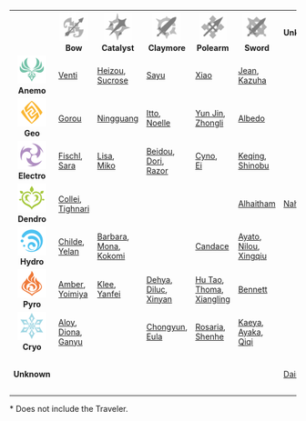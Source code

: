 
<table>
<tr>
<th></th>
<th align="center"><img width="50" height="50" src="assets/Bow.webp"><br><b>Bow</b></th>
<th align="center"><img width="50" height="50" src="assets/Catalyst.webp"><br><b>Catalyst</b></th>
<th align="center"><img width="50" height="50" src="assets/Claymore.webp"><br><b>Claymore</b></th>
<th align="center"><img width="50" height="50" src="assets/Polearm.webp"><br><b>Polearm</b></th>
<th align="center"><img width="50" height="50" src="assets/Sword.webp"><br><b>Sword</b></th>
<th align="center"><b>Unknown</b></th>
<th align="center"><b>RARITY</b></th>
</tr>
<tr><td align="center"><img width="50" height="50" src="assets/Anemo.svg"><br><b>Anemo</b></td><td><a href="https://genshin-impact.fandom.com/wiki/Venti">Venti</a></td><td><a href="https://genshin-impact.fandom.com/wiki/Shikanoin_Heizou">Heizou</a>,<br><a href="https://genshin-impact.fandom.com/wiki/Sucrose">Sucrose</a></td><td><a href="https://genshin-impact.fandom.com/wiki/Sayu">Sayu</a></td><td><a href="https://genshin-impact.fandom.com/wiki/Xiao">Xiao</a></td><td><a href="https://genshin-impact.fandom.com/wiki/Jean">Jean</a>,<br><a href="https://genshin-impact.fandom.com/wiki/Kaedehara_Kazuha">Kazuha</a></td><td></td><td>5✭ 4<br>4✭ 3<br>Unknown 0</td></tr>
<tr><td align="center"><img width="50" height="50" src="assets/Geo.svg"><br><b>Geo</b></td><td><a href="https://genshin-impact.fandom.com/wiki/Gorou">Gorou</a></td><td><a href="https://genshin-impact.fandom.com/wiki/Ningguang">Ningguang</a></td><td><a href="https://genshin-impact.fandom.com/wiki/Arataki_Itto">Itto</a>,<br><a href="https://genshin-impact.fandom.com/wiki/Noelle">Noelle</a></td><td><a href="https://genshin-impact.fandom.com/wiki/Yun_Jin">Yun Jin</a>,<br><a href="https://genshin-impact.fandom.com/wiki/Zhongli">Zhongli</a></td><td><a href="https://genshin-impact.fandom.com/wiki/Albedo">Albedo</a></td><td></td><td>5✭ 3<br>4✭ 4<br>Unknown 0</td></tr>
<tr><td align="center"><img width="50" height="50" src="assets/Electro.svg"><br><b>Electro</b></td><td><a href="https://genshin-impact.fandom.com/wiki/Fischl">Fischl</a>,<br><a href="https://genshin-impact.fandom.com/wiki/Kujou_Sara">Sara</a></td><td><a href="https://genshin-impact.fandom.com/wiki/Lisa">Lisa</a>,<br><a href="https://genshin-impact.fandom.com/wiki/Yae_Miko">Miko</a></td><td><a href="https://genshin-impact.fandom.com/wiki/Beidou">Beidou</a>,<br><a href="https://genshin-impact.fandom.com/wiki/Dori">Dori</a>,<br><a href="https://genshin-impact.fandom.com/wiki/Razor">Razor</a></td><td><a href="https://genshin-impact.fandom.com/wiki/Cyno">Cyno</a>,<br><a href="https://genshin-impact.fandom.com/wiki/Raiden_Shogun">Ei</a></td><td><a href="https://genshin-impact.fandom.com/wiki/Keqing">Keqing</a>,<br><a href="https://genshin-impact.fandom.com/wiki/Kuki_Shinobu">Shinobu</a></td><td></td><td>5✭ 4<br>4✭ 7<br>Unknown 0</td></tr>
<tr><td align="center"><img width="50" height="50" src="assets/Dendro.svg"><br><b>Dendro</b></td><td><a href="https://genshin-impact.fandom.com/wiki/Collei">Collei</a>,<br><a href="https://genshin-impact.fandom.com/wiki/Tighnari">Tighnari</a></td><td></td><td></td><td></td><td><a href="https://genshin-impact.fandom.com/wiki/Alhaitham">Alhaitham</a></td><td><a href="https://genshin-impact.fandom.com/wiki/Nahida">Nahida</a></td><td>5✭ 2<br>4✭ 1<br>Unknown 0</td></tr>
<tr><td align="center"><img width="50" height="50" src="assets/Hydro.svg"><br><b>Hydro</b></td><td><a href="https://genshin-impact.fandom.com/wiki/Tartaglia">Childe</a>,<br><a href="https://genshin-impact.fandom.com/wiki/Yelan">Yelan</a></td><td><a href="https://genshin-impact.fandom.com/wiki/Barbara">Barbara</a>,<br><a href="https://genshin-impact.fandom.com/wiki/Mona">Mona</a>,<br><a href="https://genshin-impact.fandom.com/wiki/Sangonomiya_Kokomi">Kokomi</a></td><td></td><td><a href="https://genshin-impact.fandom.com/wiki/Candace">Candace</a></td><td><a href="https://genshin-impact.fandom.com/wiki/Kamisato_Ayato">Ayato</a>,<br><a href="https://genshin-impact.fandom.com/wiki/Nilou">Nilou</a>,<br><a href="https://genshin-impact.fandom.com/wiki/Xingqiu">Xingqiu</a></td><td></td><td>5✭ 6<br>4✭ 3<br>Unknown 0</td></tr>
<tr><td align="center"><img width="50" height="50" src="assets/Pyro.svg"><br><b>Pyro</b></td><td><a href="https://genshin-impact.fandom.com/wiki/Amber">Amber</a>,<br><a href="https://genshin-impact.fandom.com/wiki/Yoimiya">Yoimiya</a></td><td><a href="https://genshin-impact.fandom.com/wiki/Klee">Klee</a>,<br><a href="https://genshin-impact.fandom.com/wiki/Yanfei">Yanfei</a></td><td><a href="https://genshin-impact.fandom.com/wiki/Dehya">Dehya</a>,<br><a href="https://genshin-impact.fandom.com/wiki/Diluc">Diluc</a>,<br><a href="https://genshin-impact.fandom.com/wiki/Xinyan">Xinyan</a></td><td><a href="https://genshin-impact.fandom.com/wiki/Hu_Tao">Hu Tao</a>,<br><a href="https://genshin-impact.fandom.com/wiki/Thoma">Thoma</a>,<br><a href="https://genshin-impact.fandom.com/wiki/Xiangling">Xiangling</a></td><td><a href="https://genshin-impact.fandom.com/wiki/Bennett">Bennett</a></td><td></td><td>5✭ 4<br>4✭ 6<br>Unknown 0</td></tr>
<tr><td align="center"><img width="50" height="50" src="assets/Cryo.svg"><br><b>Cryo</b></td><td><a href="https://genshin-impact.fandom.com/wiki/Aloy">Aloy</a>,<br><a href="https://genshin-impact.fandom.com/wiki/Diona">Diona</a>,<br><a href="https://genshin-impact.fandom.com/wiki/Ganyu">Ganyu</a></td><td></td><td><a href="https://genshin-impact.fandom.com/wiki/Chongyun">Chongyun</a>,<br><a href="https://genshin-impact.fandom.com/wiki/Eula">Eula</a></td><td><a href="https://genshin-impact.fandom.com/wiki/Rosaria">Rosaria</a>,<br><a href="https://genshin-impact.fandom.com/wiki/Shenhe">Shenhe</a></td><td><a href="https://genshin-impact.fandom.com/wiki/Kaeya">Kaeya</a>,<br><a href="https://genshin-impact.fandom.com/wiki/Kamisato_Ayaka">Ayaka</a>,<br><a href="https://genshin-impact.fandom.com/wiki/Qiqi">Qiqi</a></td><td></td><td>5✭ 6<br>4✭ 4<br>Unknown 0</td></tr>
<tr><td align="center"><b>Unknown</b></td><td></td><td></td><td></td><td></td><td></td><td><a href="https://genshin-impact.fandom.com/wiki/Dainsleif">Dainsleif</a></td><td>5✭ 1<br>4✭ 0<br>Unknown 0</td></tr>
</table>

\* Does not include the Traveler.
